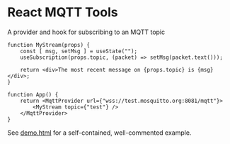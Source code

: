 React MQTT Tools
================

A provider and hook for subscribing to an MQTT topic

```tsx
function MyStream(props) {
	const [ msg, setMsg ] = useState("");
	useSubscription(props.topic, (packet) => setMsg(packet.text()));

	return <div>The most recent message on {props.topic} is {msg}</div>;
}

function App() {
	return <MqttProvider url={"wss://test.mosquitto.org:8081/mqtt"}>
		<MyStream topic={"test"} />
	</MqttProvider>
}
```

See [demo.html](demo.html) for a self-contained, well-commented example.

